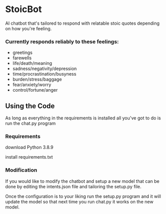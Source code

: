 # StoicBot
AI chatbot that's tailored to respond with relatable stoic quotes depending on how you're feeling.

### Currently responds reliably to these feelings:

 - greetings
 - farewells
 - life/death/meaning
 - sadness/negativity/depression
 - time/procrastination/busyness
 - burden/stress/baggage
 - fear/anxiety/worry
 - control/fortune/anger


## Using the Code

As long as everything in the requirements is installed all you've got to do is run the chat.py program

### Requirements

download Python 3.8.9

install requirements.txt

### Modification

If you would like to modify the chatbot and setup a new model that can be done by editing the intents.json file and tailoring the setup.py file.

Once the configuration is to your liking run the setup.py program and it will update the model so that next time you run chat.py it works on the new model.
